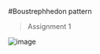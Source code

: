 #Boustrephhedon pattern
>Assignment 1


![image](https://github.com/user-attachments/assets/f13307d0-7b28-4127-b023-035acbb68d4f)
